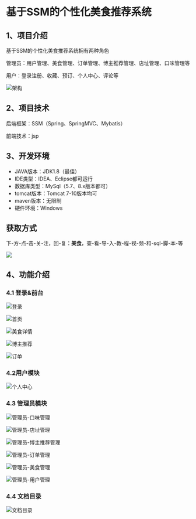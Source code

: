 # 基于SSM的个性化美食推荐系统



## 1、项目介绍

基于SSM的个性化美食推荐系统拥有两种角色

管理员：用户管理、美食管理、订单管理、博主推荐管理、店址管理、口味管理等

用户：登录注册、收藏、预订、个人中心、评论等

![架构](https://www.codeshop.fun/Typora-Images/202409112141653.jpg)

## 2、项目技术

后端框架：SSM（Spring、SpringMVC、Mybatis）

前端技术：jsp

## 3、开发环境

- JAVA版本：JDK1.8（最佳）
- IDE类型：IDEA、Eclipse都可运行
- 数据库类型：MySql（5.7、8.x版本都可） 
- tomcat版本：Tomcat 7-10版本均可
- maven版本：无限制
- 硬件环境：Windows
## 获取方式
下-方-点-击-关-注，回-复：**美食**，查-看-导-入-教-程-视-频-和-sql-脚-本-等

 ![](https://www.codeshop.fun/Typora-Images/202205281253739.png)

## 4、功能介绍

### 4.1 登录&前台

![登录](https://www.codeshop.fun/Typora-Images/202409112142331.jpg)

![首页](https://www.codeshop.fun/Typora-Images/202409112142999.jpg)

![美食详情](https://www.codeshop.fun/Typora-Images/202409112142199.jpg)

![博主推荐](https://www.codeshop.fun/Typora-Images/202409112142212.jpg)

![订单](https://www.codeshop.fun/Typora-Images/202409112142765.jpg)

### 4.2用户模块

![个人中心](https://www.codeshop.fun/Typora-Images/202409112142998.jpg)

### 4.3 管理员模块

![管理员-口味管理](https://www.codeshop.fun/Typora-Images/202409112142424.jpg)

![管理员-店址管理](https://www.codeshop.fun/Typora-Images/202409112142458.jpg)

![管理员-博主推荐管理](https://www.codeshop.fun/Typora-Images/202409112142515.jpg)

![管理员-订单管理](https://www.codeshop.fun/Typora-Images/202409112142478.jpg)

![管理员-美食管理](https://www.codeshop.fun/Typora-Images/202409112142534.jpg)

![管理员-用户管理](https://www.codeshop.fun/Typora-Images/202409112142496.jpg)

### 4.4 文档目录

![文档目录](https://www.codeshop.fun/Typora-Images/202409112142259.jpg)

